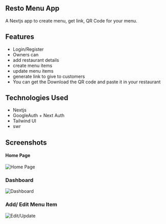 ## Resto Menu App
A Nextjs app to create menu, get link, QR Code for your menu. 

## Features

- Login/Register
- Owners can
 - add restaurant details
 - create menu items
 - update menu items
 - generate link to give to customers
 - You can get the Download the QR code and paste it in your restaurant


## Technologies Used

- Nextjs 
- GoogleAuth + Next Auth
- Tailwind UI
- swr

## Screenshots
#### Home Page
![Home Page](https://i.ibb.co/PGFdFJS/Screenshot-2023-12-28-at-17-01-52-https-beautiful-gaufre-fffa52-netlify-app.png)
### Dashboard
![Dashboard](https://i.ibb.co/d0YKrHf/Screenshot-2023-12-28-at-16-59-08-https-beautiful-gaufre-fffa52-netlify-app.png)
### Add/ Edit Menu Item
![Edit/Update](https://i.ibb.co/BKK42FM/Screenshot-2023-12-28-at-17-01-24-https-beautiful-gaufre-fffa52-netlify-app.png)
